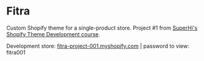 # Fitra

Custom Shopify theme for a single-product store. Project #1 from [SuperHi's Shopify Theme Development course](https://www.superhi.com/courses/shopify-theme-development).

Development store:
[fitra-project-001.myshopify.com](https://fitra-project-001.myshopify.com) | password to view: fitra001